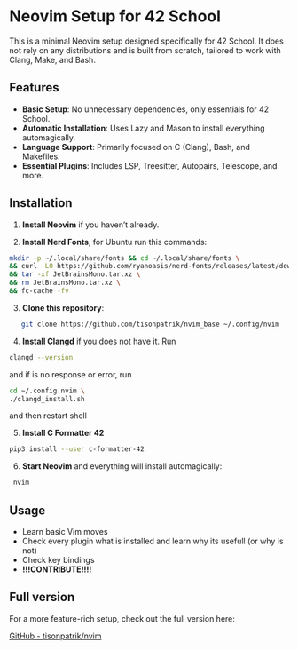 # Neovim Setup for 42 School

This is a minimal Neovim setup designed specifically for 42 School. It does not rely on any distributions and is built from scratch, tailored to work with Clang, Make, and Bash.

## Features
- **Basic Setup**: No unnecessary dependencies, only essentials for 42 School.
- **Automatic Installation**: Uses Lazy and Mason to install everything automagically.
- **Language Support**: Primarily focused on C (Clang), Bash, and Makefiles.
- **Essential Plugins**: Includes LSP, Treesitter, Autopairs, Telescope, and more.

## Installation
1. **Install Neovim** if you haven’t already.

2. **Install Nerd Fonts**, for Ubuntu run this commands:
```bash
mkdir -p ~/.local/share/fonts && cd ~/.local/share/fonts \
&& curl -LO https://github.com/ryanoasis/nerd-fonts/releases/latest/download/JetBrainsMono.tar.xz \
&& tar -xf JetBrainsMono.tar.xz \
&& rm JetBrainsMono.tar.xz \
&& fc-cache -fv

```

3. **Clone this repository**:
```bash
   git clone https://github.com/tisonpatrik/nvim_base ~/.config/nvim
```

4. **Install Clangd** if you does not have it. Run
```bash
clangd --version
```
and if is no response or error, run

```bash
cd ~/.config.nvim \
./clangd_install.sh
```
and then restart shell

5. **Install C Formatter 42**

```bash
pip3 install --user c-formatter-42
```

6. **Start Neovim** and everything will install automagically:

```bash
 nvim 
```

## Usage
- Learn basic Vim moves
- Check every plugin what is installed and learn why its usefull (or why is not)
- Check key bindings
- **!!!CONTRIBUTE!!!!**

## Full version

For a more feature-rich setup, check out the full version here:

[GitHub - tisonpatrik/nvim](https://github.com/tisonpatrik/nvim)

